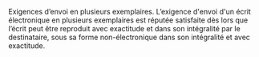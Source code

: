 Exigences d’envoi en plusieurs exemplaires.
L’exigence d'envoi d'un écrit électronique en plusieurs exemplaires est réputée satisfaite dès lors que l’écrit peut être reproduit avec exactitude et dans son intégralité par le destinataire, sous sa forme non-électronique dans son intégralité et avec exactitude.